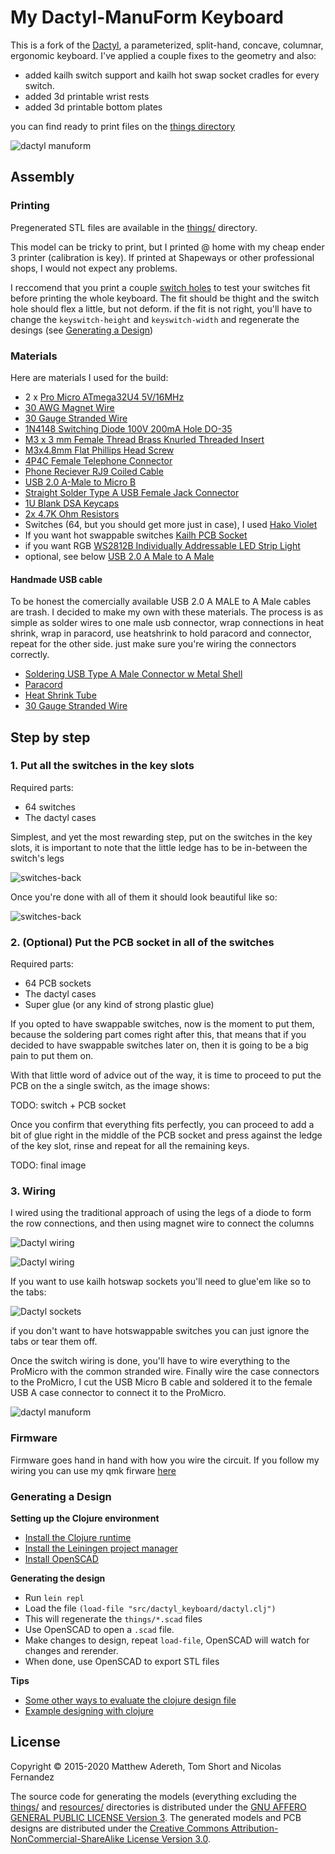 # My Dactyl-ManuForm Keyboard

This is a fork of the [Dactyl](https://github.com/adereth/dactyl-keyboard), a parameterized, split-hand, concave, columnar, ergonomic keyboard.
I've applied a couple fixes to the geometry and also:

- added kailh switch support and kailh hot swap socket cradles for every switch.
- added 3d printable wrist rests
- added 3d printable bottom plates

you can find ready to print files on the [things directory](https://github.com/burabure/dactyl-keyboard/blob/master/things/)

![dactyl manuform](images/dactyl01.jpg)

## Assembly

### Printing

Pregenerated STL files are available in the [things/](things/) directory.

This model can be tricky to print, but I printed @ home with my cheap ender 3 printer (calibration is key).
If printed at Shapeways or other professional shops, I would not expect any problems.

I reccomend that you print a couple [switch holes](things/switch-hole.stl) to test your switches fit before printing the whole keyboard.
The fit should be thight and the switch hole should flex a little, but not deform. if the fit is not right, you'll have to change the `keyswitch-height` and `keyswitch-width` and regenerate the desings (see [Generating a Design](#generating-a-design))

### Materials

Here are materials I used for the build:

- 2 x [Pro Micro ATmega32U4 5V/16MHz](https://www.amazon.com/gp/product/B01HCXMBOU/ref=ppx_yo_dt_b_asin_title_o05_s00?ie=UTF8&psc=1)
- [30 AWG Magnet Wire](https://www.amazon.com/BNTECHGO-AWG-Magnet-Wire-Transformers/dp/B07GBMKMKY/ref=sr_1_13?dchild=1&keywords=30+awg+wire&qid=1593643486&sr=8-13)
- [30 Gauge Stranded Wire](https://www.amazon.com/BNTECHGO-Silicone-Flexible-Resistant-Insulation/dp/B01M70EDCW/ref=sr_1_14?dchild=1&keywords=30+awg+wire&qid=1593643486&sr=8-14)
- [1N4148 Switching Diode 100V 200mA Hole DO-35](https://www.amazon.com/McIgIcM-1n4148-switching-Standard-Through/dp/B06XB1R2NK/ref=sr_1_3?dchild=1&keywords=1N4148+diodes&qid=1593644189&sr=8-3)
- [M3 x 3 mm Female Thread Brass Knurled Threaded Insert](https://www.amazon.com/gp/product/B01IYWTCWW/ref=ppx_yo_dt_b_asin_title_o02_s00?ie=UTF8&psc=1)
- [M3x4.8mm Flat Phillips Head Screw](https://www.amazon.com/uxcell-Computer-M3x4-8mm-Phillips-200pcs/dp/B01N3ZG5OM/ref=sr_1_3?dchild=1&keywords=M3+screws+5mm&qid=1593643935&sr=8-3)
- [4P4C Female Telephone Connector](https://www.amazon.com/gp/product/B07S48FL5H/ref=ppx_yo_dt_b_asin_title_o02_s00?ie=UTF8&psc=1)
- [Phone Reciever RJ9 Coiled Cable](https://www.amazon.com/gp/product/B07CJ8SVB4/ref=ppx_yo_dt_b_asin_title_o02_s00?ie=UTF8&psc=1)
- [USB 2.0 A-Male to Micro B](https://www.amazon.com/gp/product/B0719H12WD/ref=ppx_yo_dt_b_asin_title_o02_s00?ie=UTF8&psc=1)
- [Straight Solder Type A USB Female Jack Connector](https://www.amazon.com/gp/product/B0094DXENY/ref=ppx_yo_dt_b_asin_title_o01_s00?ie=UTF8&psc=1)
- [1U Blank DSA Keycaps](https://www.amazon.com/-/es/gp/product/B07VT7JP8Q/ref=ppx_yo_dt_b_asin_title_o04_s00?currency=USD&ie=UTF8&language=en_US&psc=1)
- [2x 4.7K Ohm Resistors](https://www.amazon.com/gp/product/B07QJB3LGN/ref=ppx_yo_dt_b_asin_title_o07_s00?ie=UTF8&psc=1)
- Switches (64, but you should get more just in case), I used [Hako Violet](https://kbdfans.com/products/hako-violet-mechanical-switches)
- If you want hot swappable switches [Kailh PCB Socket](https://kbdfans.com/products/mechanical-keyboard-switches-kailh-pcb-socket)
- if you want RGB [WS2812B Individually Addressable LED Strip Light](https://www.amazon.com/gp/product/B00ZHB9M6A/ref=ppx_yo_dt_b_asin_title_o03_s00?ie=UTF8&psc=1)
- optional, see below [USB 2.0 A Male to A Male](https://www.amazon.com/Monoprice-Transfer-Enclosures-Printers-Cameras/dp/B002KKXP3M/ref=sr_1_7?dchild=1&keywords=usb+a+to+usb+a&qid=1593642770&sr=8-7)

#### Handmade USB cable

To be honest the comercially available USB 2.0 A MALE to A Male cables are trash. I decided to make my own with these materials.
 The process is as simple as solder wires to one male usb connector, wrap connections in heat shrink, wrap in paracord, use heatshrink to hold paracord and connector, repeat for the other side. just make sure you're wiring the connectors correctly.
- [Soldering USB Type A Male Connector w Metal Shell](https://www.amazon.com/gp/product/B012T99HI0/ref=ppx_yo_dt_b_asin_title_o01_s00?ie=UTF8&psc=1)
- [Paracord](https://www.amazon.com/gp/product/B01N6EDEIJ/ref=ppx_yo_dt_b_asin_title_o01_s00?ie=UTF8&psc=1)
- [Heat Shrink Tube](https://www.amazon.com/gp/product/B01MFA3OFA/ref=ppx_yo_dt_b_asin_title_o01_s00?ie=UTF8&psc=1)
- [30 Gauge Stranded Wire](https://www.amazon.com/BNTECHGO-Silicone-Flexible-Resistant-Insulation/dp/B01M70EDCW/ref=sr_1_14?dchild=1&keywords=30+awg+wire&qid=1593643486&sr=8-14)

## Step by step

### 1. Put all the switches in the key slots

Required parts:

* 64 switches
* The dactyl cases

Simplest, and yet the most rewarding step, put on the switches in the key slots,
it is important to note that the little ledge has to be in-between the switch's
legs

![switches-back](images/well-placed-switches-back.jpg)

Once you're done with all of them it should look beautiful like so:

![switches-back](images/well-placed-switches-front.jpg)

### 2. (Optional) Put the PCB socket in all of the switches

Required parts:

* 64 PCB sockets
* The dactyl cases
* Super glue (or any kind of strong plastic glue)

If you opted to have swappable switches, now is the moment to put them, because
the soldering part comes right after this, that means that if you decided to have
swappable switches later on, then it is going to be a big pain to put them on.

With that little word of advice out of the way, it is time to proceed to put the PCB on
the a single switch, as the image shows:

TODO: switch + PCB socket

Once you confirm that everything fits perfectly, you can proceed to add a bit
of glue right in the middle of the PCB socket and press against the ledge of the
key slot, rinse and repeat for all the remaining keys.

TODO: final image

### 3. Wiring

I wired using the traditional approach of using the legs of a diode to form the row connections, and then using magnet wire to connect the columns

![Dactyl wiring](images/dactyl_wiring.jpg)

![Dactyl wiring](images/dactyl_diagram.jpg)

If you want to use kailh hotswap sockets you'll need to glue'em like so to the tabs:

![Dactyl sockets](images/dactyl_socket.jpg)

if you don't want to have hotswappable switches you can just ignore the tabs or tear them off.

Once the switch wiring is done, you'll have to wire everything to the ProMicro with the common stranded wire.
Finally wire the case connectors to the ProMicro, I cut the USB Micro B cable and soldered it to the female USB A case connector to connect it to the ProMicro.

![dactyl manuform](images/dactyl02.jpg)

### Firmware

Firmware goes hand in hand with how you wire the circuit.
 If you follow my wiring you can use my qmk firware [here](https://github.com/burabure/qmk_firmware/tree/master/keyboards/dactyl_manuform)

### Generating a Design

**Setting up the Clojure environment**

- [Install the Clojure runtime](https://clojure.org)
- [Install the Leiningen project manager](http://leiningen.org/)
- [Install OpenSCAD](http://www.openscad.org/)

**Generating the design**

- Run `lein repl`
- Load the file `(load-file "src/dactyl_keyboard/dactyl.clj")`
- This will regenerate the `things/*.scad` files
- Use OpenSCAD to open a `.scad` file.
- Make changes to design, repeat `load-file`, OpenSCAD will watch for changes and rerender.
- When done, use OpenSCAD to export STL files

**Tips**

- [Some other ways to evaluate the clojure design file](http://stackoverflow.com/a/28213489)
- [Example designing with clojure](http://adereth.github.io/blog/2014/04/09/3d-printing-with-clojure/)

## License

Copyright © 2015-2020 Matthew Adereth, Tom Short and Nicolas Fernandez

The source code for generating the models (everything excluding the [things/](things/) and [resources/](resources/) directories is distributed under the [GNU AFFERO GENERAL PUBLIC LICENSE Version 3](LICENSE). The generated models and PCB designs are distributed under the [Creative Commons Attribution-NonCommercial-ShareAlike License Version 3.0](LICENSE-models).
